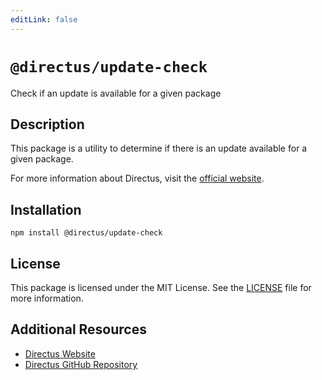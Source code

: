 ```yaml
---
editLink: false
---
```


# `@directus/update-check`

Check if an update is available for a given package

## Description

This package is a utility to determine if there is an update available for a given package.

For more information about Directus, visit the [official website](https://directus.io).

## Installation

```shell
npm install @directus/update-check
```

## License

This package is licensed under the MIT License. See the
[LICENSE](https://github.com/directus/directus/blob/main/packages/update-check/license) file for more information.

## Additional Resources

- [Directus Website](https://directus.io)
- [Directus GitHub Repository](https://github.com/directus/directus)
